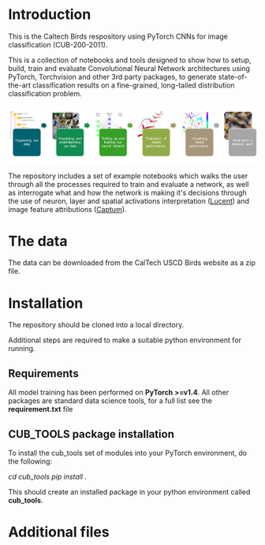 # Introduction

This is the Caltech Birds respository using PyTorch CNNs for image classification (CUB-200-2011).

This is a collection of notebooks and tools designed to show how to setup, build, train and evaluate Convolutional Neural Network architectures using PyTorch, Torchvision and other 3rd party packages, to generate state-of-the-art classification results on a fine-grained, long-tailed distribution classification problem.

![workflow](docs/birds_roadmap.png)

The repository includes a set of example notebooks which walks the user through all the processes required to train and evaluate a network, as well as interrogate what and how the network is making it's decisions through the use of neuron, layer and spatial activations interpretation ([Lucent](https://github.com/greentfrapp/lucent)) and image feature attributions ([Captum](https://captum.ai/)).


# The data

The data can be downloaded from the CalTech USCD Birds website as a zip file. 



# Installation

The repository should be cloned into a local directory.

Additional steps are required to make a suitable python environment for running.


## Requirements

All model training has been performed on **PyTorch >=v1.4**.
All other packages are standard data science tools, for a full list see the **requirement.txt** file

## CUB_TOOLS package installation

To install the cub_tools set of modules into your PyTorch environment, do the following:

  *cd cub_tools*
  *pip install .*
  
 This should create an installed package in your python environment called **cub_tools**.



# Additional files

